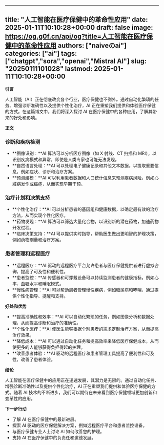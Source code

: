 
---
title: "人工智能在医疗保健中的革命性应用"
date: 2025-01-11T10:10:28+00:00
draft: false
image: https://og.g0f.cn/api/og?title=人工智能在医疗保健中的革命性应用
authors: ["naiveのai"]
categories: ["ai"]
tags: ["chatgpt","sora","openai","Mistral AI"]
slug: "20250111101028"
lastmod: 2025-01-11T10:10:28+00:00
---
**引言**

人工智能（AI）正在彻底改变各个行业，医疗保健也不例外。通过自动化繁琐的任务、增强诊断准确性以及提供个性化治疗，AI 正在重塑我们提供和体验医疗保健的方式。在这篇博文中，我们将深入探讨 AI 在医疗保健中的各种应用，了解其带来的好处和影响。

**正文**

### 诊断和疾病检测

* **图像识别：**AI 算法可以分析医疗图像（如 X 射线、CT 扫描和 MRI），以识别疾病模式和异常，即使是人类专家也可能无法发现。
* **自然语言处理：**AI 可以处理电子健康记录和其他文本数据，以提取重要信息，例如症状、诊断和治疗方案。
* **预测建模：**AI 可以利用患者数据和人口统计信息来预测疾病风险，例如心脏病发作或癌症，从而实现早期干预。

### 治疗计划和决策支持

* **个性化治疗：**AI 可以分析患者的基因组和健康数据，以确定最有效的治疗方法，从而实现个性化医疗。
* **药物发现：**AI 算法可以筛选大量化合物，以识别新的潜在药物，加速药物开发过程。
* **临床决策支持：**AI 可以提供实时指导，帮助医生做出更明智的护理决策，例如药物剂量和治疗方案。

### 患者管理和远程医疗

* **远程医疗：**AI 驱动的远程医疗平台允许患者与医疗保健提供者进行虚拟咨询，提高了可及性和便利性。
* **患者监控：**AI 传感器和可穿戴设备可以持续监测患者的健康指标，例如心率、血糖水平和睡眠模式。
* **慢性病管理：**AI 可以帮助患者管理慢性疾病，例如糖尿病和哮喘，通过提供个性化指导、提醒和支持。

**好处和优势**

* **提高准确性和效率：**AI 可以自动化繁琐的任务，例如图像分析和数据处理，从而提高诊断和治疗的准确性。
* **个性化医疗：**AI 使医生能够根据个别患者的需求定制治疗方案，从而提高治疗效果。
* **降低成本：**AI 可以通过自动化任务和提高效率来降低医疗保健成本，从而使更多的人能够获得负担得起的护理。
* **改善患者体验：**AI 驱动的远程医疗和患者管理工具提高了便利性和可及性，改善了患者体验。

**结论**

人工智能在医疗保健中的应用正在迅速发展，其潜力是无限的。通过自动化任务、增强诊断准确性以及提供个性化治疗，AI 正在重塑我们提供和体验医疗保健的方式。随着 AI 技术的不断进步，我们可以期待在未来看到医疗保健领域更加创新和变革性的应用。

**下一步行动**

* 了解 AI 在医疗保健中的最新进展。
* 探索 AI 驱动的医疗保健解决方案，例如远程医疗平台和患者监控设备。
* 与医疗保健专业人士讨论 AI 如何改善您的护理。
* 支持 AI 在医疗保健中的负责任和道德发展。